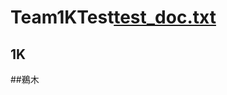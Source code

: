 # Team1KTest[test_doc.txt](https://github.com/Wikkeyii0707/Team1KTest/files/14237834/test_doc.txt)

## 1K

##鵜木

